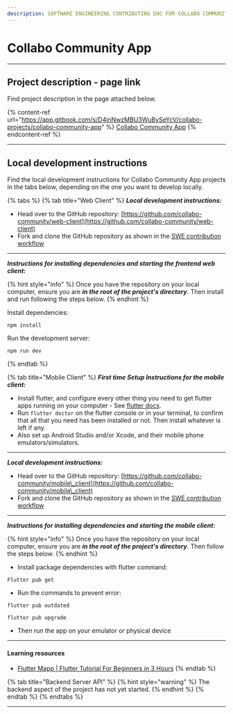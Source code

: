 ```yaml
---
description: SOFTWARE ENGINEERING CONTRIBUTING DOC FOR COLLABO COMMUNITY APP
---
```


# Collabo Community App

***

## Project description - page link

Find project description in the page attached below.

{% content-ref url="https://app.gitbook.com/s/D4inNwzMBU3WuBySeYcV/collabo-projects/collabo-community-app" %}
[Collabo Community App](https://app.gitbook.com/s/D4inNwzMBU3WuBySeYcV/collabo-projects/collabo-community-app)
{% endcontent-ref %}

***

## Local development instructions

Find the local development instructions for Collabo Community App projects in the tabs below, depending on the one you want to develop locally.

{% tabs %}
{% tab title="Web Client" %}
_**Local development instructions:**_

* Head over to the GitHub repository: [https://github.com/collabo-community/web-client](https://github.com/collabo-community/web-client)
* Fork and clone the GitHub repository as shown in the [SWE contribution workflow](https://docs.collabocommunity.com/contribute/v/software-engineering/#git-workflow-fork-and-clone-repository)

***

_**Instructions for installing dependencies and starting the frontend web client:**_

{% hint style="info" %}
Once you have the repository on your local computer, ensure you are _**in the root of the project's directory**_. Then install and run following the steps below.
{% endhint %}

Install dependencies:

```
npm install
```

Run the development server:

```
npm run dev
```
{% endtab %}

{% tab title="Mobile Client" %}
_**First time Setup Instructions for the mobile client:**_

* Install flutter, and configure every other thing you need to get flutter apps running on your computer - See [flutter docs](https://docs.flutter.dev/get-started/install).
* Run `flutter doctor` on the flutter console or in your terminal, to confirm that all that you need has been installed or not. Then install whatever is left if any.
* Also set up Android Studio and/or Xcode, and their mobile phone emulators/simulators.

***

_**Local development instructions:**_

* Head over to the GitHub repository: [https://github.com/collabo-community/mobile\_client](https://github.com/collabo-community/mobile\_client)
* Fork and clone the GitHub repository as shown in the [SWE contribution workflow](https://docs.collabocommunity.com/contribute/v/software-engineering/#git-workflow-fork-and-clone-repository)

***

_**Instructions for installing dependencies and starting the mobile client:**_

{% hint style="info" %}
Once you have the repository on your local computer, ensure you are _**in the root of the project's directory**_. Then follow the steps below.
{% endhint %}

* Install package dependencies with flutter command:

```
Flutter pub get
```

* Run the commands to prevent error:

```
flutter pub outdated
```

```
flutter pub upgrade
```

* Then run the app on your emulator or physical device

***

#### Learning resources

* [Flutter Mapp | Flutter Tutorial For Beginners in 3 Hours](https://www.youtube.com/watch?v=CD1Y2DmL5JM)
{% endtab %}

{% tab title="Backend Server API" %}
{% hint style="warning" %}
The backend aspect of the project has not yet started.
{% endhint %}
{% endtab %}
{% endtabs %}

***

